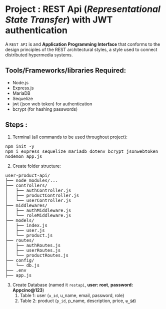 # Project : REST Api (_Representational State Transfer_) with JWT authentication

A `REST API` is and **Application Programming Interface** that conforms to the design principles of the REST architectural styles, a style used to connect distributed hypermedia systems.

## Tools/Frameworks/libraries Required:
- Node.js
- Express.js
- MariaDB
- Sequelize
- jwt (json web token) for authentication
- bcrypt (for hashing passwords)














## Steps :

1. Terminal (all commands to be used throughout project):
<pre>
npm init -y
npm i express sequelize mariadb dotenv bcrypt jsonwebtoken
nodemon app.js
</pre>

2. Create folder structure:
<pre>
user-product-api/
├── node_modules/...
├── controllers/
│   ├── authController.js
│   ├── productController.js
│   └── userController.js
├── middlewares/
│   ├── authMiddleware.js
│   └── roleMiddleware.js
├── models/
│   ├── index.js
│   ├── user.js
│   └── product.js
├── routes/
│   ├── authRoutes.js
│   ├── userRoutes.js
│   └── productRoutes.js
├── config/
│   └── db.js
├── .env
├── app.js
</pre>

3) Create Database (named it `restapi`, **user: root**, **password: Appcino@123**)
   1. Table 1: user (`u_id`, u_name, email, password, role)
   2. Table 2: product (`p_id`, p_name, description, price, **`u_id`**)
